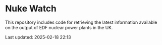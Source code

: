 # Nuke Watch

This repository includes code for retrieving the latest information available on the output of EDF nuclear power plants in the UK.

Last updated: 2025-02-18 22:13